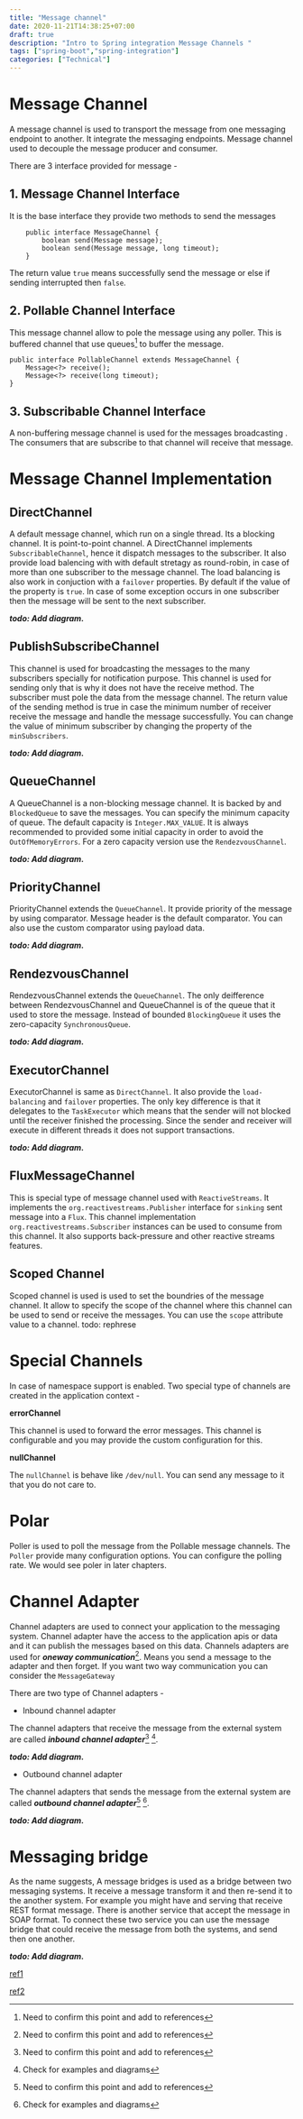 ```yaml
---
title: "Message channel"
date: 2020-11-21T14:38:25+07:00
draft: true
description: "Intro to Spring integration Message Channels "
tags: ["spring-boot","spring-integration"]
categories: ["Technical"]
---
```

# Message Channel 

A message channel is used to transport the message from one messaging endpoint to another. It integrate the messaging endpoints. Message channel used to decouple the message producer and consumer.

There are 3 interface provided for message - 
 
## 1. Message Channel Interface

It is the base interface they provide two methods to send the messages

		public interface MessageChannel {
            boolean send(Message message);
            boolean send(Message message, long timeout);
		}

The return value `true` means successfully send the message or else if sending interrupted then `false`.

## 2. Pollable Channel Interface

This message channel allow to pole the message using any poller. This is buffered channel that use queues[^1] to buffer the message. 

    public interface PollableChannel extends MessageChannel {
        Message<?> receive();
        Message<?> receive(long timeout);
    }	

## 3. Subscribable Channel Interface

A non-buffering message channel is used for the messages broadcasting  . The consumers that are subscribe to that channel will receive that message.

# Message Channel Implementation

## DirectChannel
		
A default message channel, which run on a single thread. Its a blocking channel. It is point-to-point channel. A DirectChannel implements `SubscribableChannel`, hence it dispatch messages to the subscriber.  It also provide load balencing with with default stretagy as round-robin, in case of more than one subscriber to the message channel. The load balancing is also work in conjuction with a `failover` properties. By default if the value of the property is `true`. In case of some exception occurs in one subscriber then the message will be sent to the next subscriber.

___todo: Add diagram.___
	
## PublishSubscribeChannel

This channel is used for broadcasting the messages to the many subscribers specially for notification purpose. This channel is used for sending only that is why it does not have the receive method. The subscriber must pole the data from the message channel. The return value of the sending method is true in case the minimum number of receiver receive the message and handle the message successfully. You can change the value of minimum subscriber by changing the property of the `minSubscribers`.

___todo: Add diagram.___

## QueueChannel

A QueueChannel is a  non-blocking message channel. It is backed by and `BlockedQueue` to save the messages. You can specify the minimum capacity of queue. The default capacity is `Integer.MAX_VALUE`. It is always recommended to provided some initial capacity in order to avoid the `OutOfMemoryErrors`. For a zero capacity version use the `RendezvousChannel`. 

___todo: Add diagram.___

## PriorityChannel

PriorityChannel extends the `QueueChannel`. It provide priority of the message by using comparator. Message header is the default comparator. You can also use the custom comparator using payload data.

___todo: Add diagram.___

## RendezvousChannel

RendezvousChannel extends the `QueueChannel`. The only deifference between RendezvousChannel and QueueChannel is of the queue that it used to store the message. Instead of bounded `BlockingQueue` it uses the  zero-capacity `SynchronousQueue`. 

___todo: Add diagram.___

## ExecutorChannel

ExecutorChannel is same as `DirectChannel`. It also provide the `load-balancing` and `failover` properties. The only key difference is that it delegates to the `TaskExecutor` which means that the sender will not blocked until the receiver finished the processing. Since the sender and receiver will execute in different threads it does not support transactions.

___todo: Add diagram.___

## FluxMessageChannel

This is special type of message channel used with `ReactiveStreams`. It implements the `org.reactivestreams.Publisher` interface for `sinking` sent message into a `Flux`. This channel implementation `org.reactivestreams.Subscriber` instances can be used to consume from this channel. It also supports back-pressure and other reactive streams features.

## Scoped Channel

Scoped channel is used is used to set the boundries of the message channel. It allow to specify the scope of the channel where this channel can be used to send or receive the messages. You can use the `scope` attribute value to a channel. todo: rephrese

# Special Channels

In case of namespace support is enabled. Two special type of channels are created in the application context -

**errorChannel**

This channel is used to forward the error messages. This channel is configurable and you may provide the custom configuration for this.

**nullChannel**

The `nullChannel` is behave like `/dev/null`. You can send any message to it that you do not care to.


# Polar

Poller is used to poll the message from the Pollable message channels. The `Poller` provide many configuration options. You can configure the polling rate. We would see poler in later chapters. 

# Channel Adapter

Channel adapters are used to connect your application to the messaging system. Channel adapter have the access to the application apis or data and it can publish the messages based on this data. Channels adapters are used for ___oneway communication___[^2]. Means you send a message to the adapter and then forget. If you want two way communication you can consider the `MessageGateway`

There are two type of Channel adapters - 

* Inbound channel adapter

The channel adapters that receive the message from the external system are called ___inbound channel adapter___[^3] [^4].

___todo: Add diagram.___


* Outbound channel adapter

The channel adapters that sends the message from the external system are called ___outbound channel adapter___[^5] [^6].

___todo: Add diagram.___


# Messaging bridge

As the name suggests, A message bridges is used as a bridge between two messaging systems. It receive a message transform it and then re-send it to the another system. For example you might have and serving that receive REST format message. There is another service that accept the message in SOAP format. To connect these two service you can use the message bridge that could receive the message from both the systems, and send then one another.

___todo: Add diagram.___

[^1]: Need to confirm this point and add to references
[^2]: Need to confirm this point and add to references
[^3]: Need to confirm this point and add to references
[^4]: Check for examples and diagrams
[^5]: Need to confirm this point and add to references
[^6]: Check for examples and diagrams

[ref1](https://www.enterpriseintegrationpatterns.com/patterns/messaging/MessagingBridge.html)

[ref2](https://docs.wso2.com/display/EIP/Messaging+Bridge)
